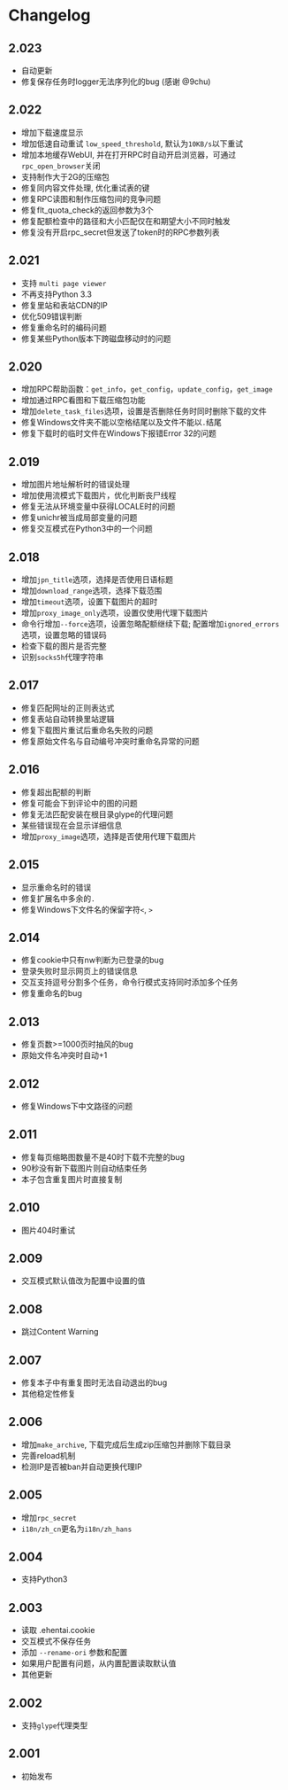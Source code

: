 # Changelog

## 2.023
- 自动更新
- 修复保存任务时logger无法序列化的bug (感谢 @9chu)

## 2.022
- 增加下载速度显示
- 增加低速自动重试 `low_speed_threshold`, 默认为`10KB/s`以下重试
- 增加本地缓存WebUI, 并在打开RPC时自动开启浏览器，可通过`rpc_open_browser`关闭
- 支持制作大于2G的压缩包
- 修复同内容文件处理, 优化重试表的键
- 修复RPC读图和制作压缩包间的竞争问题
- 修复flt_quota_check的返回参数为3个
- 修复配额检查中的路径和大小匹配仅在和期望大小不同时触发
- 修复没有开启rpc_secret但发送了token时的RPC参数列表

## 2.021
- 支持 `multi page viewer`
- 不再支持Python 3.3
- 修复里站和表站CDN的IP
- 优化509错误判断
- 修复重命名时的编码问题
- 修复某些Python版本下跨磁盘移动时的问题

## 2.020
- 增加RPC帮助函数：`get_info`，`get_config`，`update_config`，`get_image`
- 增加通过RPC看图和下载压缩包功能
- 增加`delete_task_files`选项，设置是否删除任务时同时删除下载的文件
- 修复Windows文件夹不能以空格结尾以及文件不能以`.`结尾
- 修复下载时的临时文件在Windows下报错Error 32的问题

## 2.019
- 增加图片地址解析时的错误处理
- 增加使用流模式下载图片，优化判断丧尸线程
- 修复无法从环境变量中获得LOCALE时的问题
- 修复unichr被当成局部变量的问题
- 修复交互模式在Python3中的一个问题

## 2.018
- 增加`jpn_title`选项，选择是否使用日语标题
- 增加`download_range`选项，选择下载范围
- 增加`timeout`选项，设置下载图片的超时
- 增加`proxy_image_only`选项，设置仅使用代理下载图片
- 命令行增加`--force`选项，设置忽略配额继续下载; 配置增加`ignored_errors`选项，设置忽略的错误码
- 检查下载的图片是否完整
- 识别`socks5h`代理字符串

## 2.017
- 修复匹配网址的正则表达式
- 修复表站自动转换里站逻辑
- 修复下载图片重试后重命名失败的问题
- 修复原始文件名与自动编号冲突时重命名异常的问题

## 2.016
- 修复超出配额的判断
- 修复可能会下到评论中的图的问题
- 修复无法匹配安装在根目录glype的代理问题
- 某些错误现在会显示详细信息
- 增加`proxy_image`选项，选择是否使用代理下载图片

## 2.015
- 显示重命名时的错误
- 修复扩展名中多余的`.`
- 修复Windows下文件名的保留字符`<`, `>`

## 2.014
- 修复cookie中只有nw判断为已登录的bug
- 登录失败时显示网页上的错误信息
- 交互支持逗号分割多个任务，命令行模式支持同时添加多个任务
- 修复重命名的bug

## 2.013
- 修复页数>=1000页时抽风的bug
- 原始文件名冲突时自动+1

## 2.012
- 修复Windows下中文路径的问题

## 2.011
- 修复每页缩略图数量不是40时下载不完整的bug
- 90秒没有新下载图片则自动结束任务
- 本子包含重复图片时直接复制

## 2.010
- 图片404时重试

## 2.009
- 交互模式默认值改为配置中设置的值

## 2.008
- 跳过Content Warning

## 2.007
- 修复本子中有重复图时无法自动退出的bug
- 其他稳定性修复

## 2.006
- 增加`make_archive`, 下载完成后生成zip压缩包并删除下载目录
- 完善reload机制
- 检测IP是否被ban并自动更换代理IP

## 2.005
- 增加`rpc_secret`
- `i18n/zh_cn`更名为`i18n/zh_hans`

## 2.004
- 支持Python3

## 2.003
- 读取 .ehentai.cookie
- 交互模式不保存任务
- 添加 `--rename-ori` 参数和配置
- 如果用户配置有问题，从内置配置读取默认值
- 其他更新

## 2.002
- 支持`glype`代理类型

## 2.001
- 初始发布
